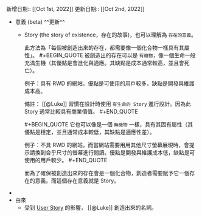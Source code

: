 新增日期:: [[Oct 1st, 2022]]
更新日期:: [[Oct 2nd, 2022]]

- 意義 (beta) ^^更新^^
	- Story (the story of existence，存在的故事)，也可以理解為 `存在的意義`。
	  
	  此方法為「每個被創造出來的存在，都需要像一個化合物一樣具有其屬性」。
	  #+BEGIN_QUOTE
	  被創造出的存在可以是 `有機物`，像一個生命一般充滿生機（其優點是會進化與適應。其缺點是成本通常較高，並且會死亡）。
	  
	  例子：具有 RWD 的網站。優點是可使用的用戶較多，缺點是開發與維護成本高。
	  
	  備註： [[@Luke]] 習慣在設計時使用 `有生命的 Story` 進行設計。因為此 Story 通常比較具有商業價值。
	  #+END_QUOTE 
	  
	  #+BEGIN_QUOTE
	  它也可以像是一個 `無機物` 一樣，具有其固有屬性（其優點是穩定，並且通常成本較低，其缺點是適應性差）。
	  
	  例子：不具 RWD 的網站。而當網站需要用用其他尺寸螢幕展現時，會提示請換到合乎尺寸的螢幕進行閱讀。優點是開發與維護成本低，缺點是可使用的用戶較少。
	  #+END_QUOTE 
	  
	  而為了確保被創造出來的存在會是一個化合物，創造者需要賦予它一個存在的意義。而這個存在意義就是 Story。
-
- 由來
	- 受到 [User Story](https://en.wikipedia.org/wiki/User_story) 的影響， [[@Luke]] 創造出來的名詞。